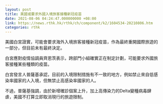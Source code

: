 ```yaml
---
layout: post
title: 美國或要求外國入境旅客接種新冠疫苗
date: 2021-08-06 04:24:47.000000000 +08:00
link: https://news.rthk.hk/rthk/ch/component/k2/1604534-20210806.htm
categories: rthk
---
```


美國白宮證實，可能會要求海外入境旅客接種新冠疫苗，作為最終重開國際旅遊的一部分，但目前未有最終決定。

白宮應對疫情協調員齊恩茨表示，跨部門小組確實正在制定計劃，可能要求外國旅客接種某些種類的疫苗。

白宮發言人普薩基承認，目前的入境限制措施有不一致的地方，例如禁止來自低感染率國家的人入境，但無禁止高感染率國家的人。

不過，普薩基強調，由於新增確診個案上升，加上高傳染力的Delta變種病毒肆虐，美國不打算立即取消現行的旅遊限制。
